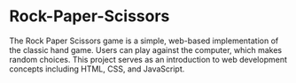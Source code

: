 # Rock-Paper-Scissors
The Rock Paper Scissors game is a simple, web-based implementation of the classic hand game. Users can play against the computer, which makes random choices. This project serves as an introduction to web development concepts including HTML, CSS, and JavaScript.
